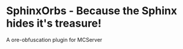 SphinxOrbs - Because the Sphinx hides it's treasure!
==========

A ore-obfuscation plugin for MCServer

